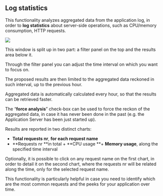 ## Log statistics

This functionality analyzes aggregated data from the application log, in order to **log statistics** about server-side operations, such as CPU/memory consumption, HTTP requests.

[![](http://4wsplatform.org/wp-content/uploads/2018/01/Schermata-2018-01-19-alle-17.52.19-1024x919.png)](http://4wsplatform.org/wp-content/uploads/2018/01/Schermata-2018-01-19-alle-17.52.19.png)

This window is split up in two part: a filter panel on the top and the results area below it.

Through the filter panel you can adjust the time interval on which you want to focus on.

The proposed results are then limited to the aggregated data reckoned in such interval, up to the previous hour.

Aggregated data is automatically calculated every hour, so that the results can be retrieved faster.

The “**force analysis**” check-box can be used to force the reckon of the aggregated data, in case it has never been done in the past \(e.g. the Application Server has been just started up\).

Results are reported in two distinct charts:

* **Total requests nr**, **for each request name**
* **Requests nr **in total + **CPU usage **+ **Memory usage**, along the specified time interval

Optionally, it is possible to click on any request name on the first chart, in order to detail it on the second chart, where the requests nr will be related along the time, only for the selected request name.

This functionality is particularly helpful in case you need to identify which are the most common requests and the peeks for your application over time.


